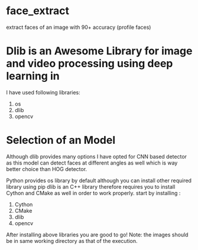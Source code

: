# face_extract
extract faces of an image with 90+ accuracy (profile faces)
#  Dlib is an Awesome Library for image and video processing using deep learning in 
I have used following libraries:
1. os
2. dlib
3. opencv

# Selection of an Model
Although dlib provides many options I have opted for CNN based detector as this model can detect faces at different angles as well which is way better choice than HOG detector.

Python provides os library by default although you can install other required library using pip
dlib is an C++ library therefore requires you to install Cython and CMake as well in order to work properly.
start by installing :
1. Cython
2. CMake
3. dlib
4. opencv

After installing above libraries you are good to go!
Note: the images should be in same working directory as that of the execution. 



